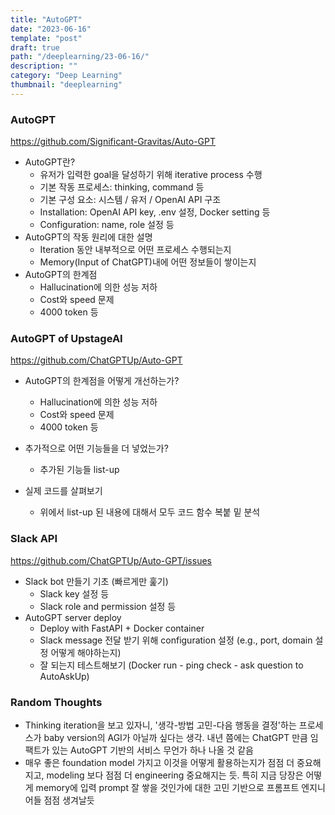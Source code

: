```yaml
---
title: "AutoGPT"
date: "2023-06-16"
template: "post"
draft: true
path: "/deeplearning/23-06-16/"
description: ""
category: "Deep Learning"
thumbnail: "deeplearning"
---
```


### AutoGPT

https://github.com/Significant-Gravitas/Auto-GPT

- AutoGPT란?
  - 유저가 입력한 goal을 달성하기 위해 iterative process 수행
  - 기본 작동 프로세스: thinking, command 등
  - 기본 구성 요소: 시스템 / 유저 / OpenAI API 구조
  - Installation: OpenAI API key, .env 설정, Docker setting 등
  - Configuration: name, role 설정 등
- AutoGPT의 작동 원리에 대한 설명
  - Iteration 동안 내부적으로 어떤 프로세스 수행되는지
  - Memory(Input of ChatGPT)내에 어떤 정보들이 쌓이는지
- AutoGPT의 한계점
  - Hallucination에 의한 성능 저하
  - Cost와 speed 문제
  - 4000 token 등

### AutoGPT of UpstageAI

https://github.com/ChatGPTUp/Auto-GPT

- AutoGPT의 한계점을 어떻게 개선하는가?
  - Hallucination에 의한 성능 저하
  - Cost와 speed 문제
  - 4000 token 등
- 추가적으로 어떤 기능들을 더 넣었는가?
  - 추가된 기능들 list-up

- 실제 코드를 살펴보기
  - 위에서 list-up 된 내용에 대해서 모두 코드 함수 복붙 밑 분석

### Slack API

https://github.com/ChatGPTUp/Auto-GPT/issues

- Slack bot 만들기 기초 (빠르게만 훑기)
  - Slack key 설정 등
  - Slack role and permission 설정 등
- AutoGPT server deploy
  - Deploy with FastAPI + Docker container
  - Slack message 전달 받기 위해 configuration 설정 (e.g., port, domain 설정 어떻게 해야하는지)
  - 잘 되는지 테스트해보기 (Docker run - ping check - ask question to AutoAskUp)

### Random Thoughts

- Thinking iteration을 보고 있자니, '생각-방법 고민-다음 행동을 결정'하는 프로세스가 baby version의 AGI가 아닐까 싶다는 생각. 내년 쯤에는 ChatGPT 만큼 임팩트가 있는 AutoGPT 기반의 서비스 무언가 하나 나올 것 같음
- 매우 좋은 foundation model 가지고 이것을 어떻게 활용하는지가 점점 더 중요해지고, modeling 보다 점점 더 engineering 중요해지는 듯. 특히 지금 당장은 어떻게 memory에 입력 prompt 잘 쌓을 것인가에 대한 고민 기반으로 프롬프트 엔지니어들 점점 생겨날듯

